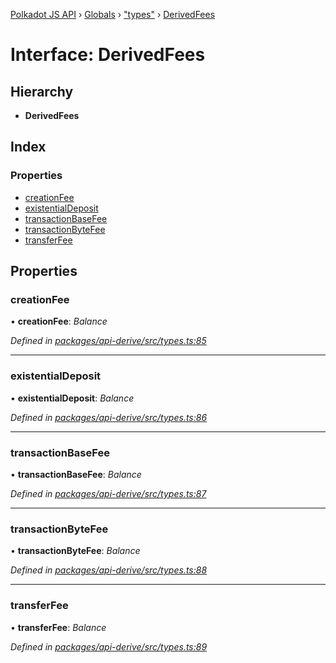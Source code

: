 [Polkadot JS API](../README.md) › [Globals](../globals.md) › ["types"](../modules/_types_.md) › [DerivedFees](_types_.derivedfees.md)

# Interface: DerivedFees

## Hierarchy

* **DerivedFees**

## Index

### Properties

* [creationFee](_types_.derivedfees.md#creationfee)
* [existentialDeposit](_types_.derivedfees.md#existentialdeposit)
* [transactionBaseFee](_types_.derivedfees.md#transactionbasefee)
* [transactionByteFee](_types_.derivedfees.md#transactionbytefee)
* [transferFee](_types_.derivedfees.md#transferfee)

## Properties

###  creationFee

• **creationFee**: *Balance*

*Defined in [packages/api-derive/src/types.ts:85](https://github.com/polkadot-js/api/blob/204cf6769d/packages/api-derive/src/types.ts#L85)*

___

###  existentialDeposit

• **existentialDeposit**: *Balance*

*Defined in [packages/api-derive/src/types.ts:86](https://github.com/polkadot-js/api/blob/204cf6769d/packages/api-derive/src/types.ts#L86)*

___

###  transactionBaseFee

• **transactionBaseFee**: *Balance*

*Defined in [packages/api-derive/src/types.ts:87](https://github.com/polkadot-js/api/blob/204cf6769d/packages/api-derive/src/types.ts#L87)*

___

###  transactionByteFee

• **transactionByteFee**: *Balance*

*Defined in [packages/api-derive/src/types.ts:88](https://github.com/polkadot-js/api/blob/204cf6769d/packages/api-derive/src/types.ts#L88)*

___

###  transferFee

• **transferFee**: *Balance*

*Defined in [packages/api-derive/src/types.ts:89](https://github.com/polkadot-js/api/blob/204cf6769d/packages/api-derive/src/types.ts#L89)*

